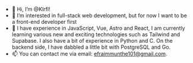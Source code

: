 - 👋 Hi, I’m @Klrfl!
- 👀 I’m interested in full-stack web development, but for now I want to be a front-end developer first
- 🌱 I have experience in JavaScript, Vue, Astro and React, I am currently learning various new and exciting technologies such as Tailwind and Supabase. I also have a bit of experience in Python and C. On the backend side, I have dabbled a little bit with PostgreSQL and Go.
- 📫 You can contact me via email: efraimmunthe101@gmail.com.

<!---
Klrfl/Klrfl is a ✨ special ✨ repository because its `README.md` (this file) appears on your GitHub profile.
You can click the Preview link to take a look at your changes.
--->
